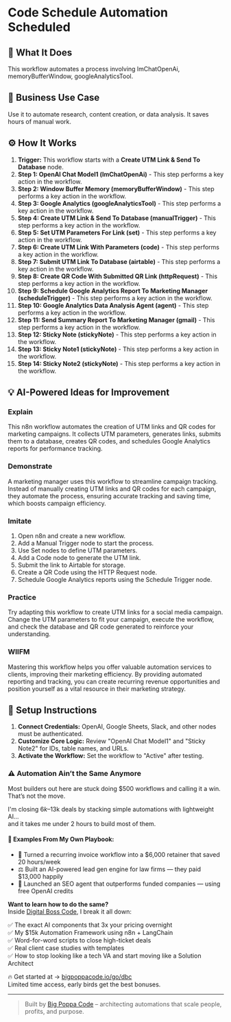# Code Schedule Automation Scheduled

## 🚀 What It Does
This workflow automates a process involving lmChatOpenAi, memoryBufferWindow, googleAnalyticsTool.

## 💼 Business Use Case
Use it to automate research, content creation, or data analysis. It saves hours of manual work.

## ⚙️ How It Works
1.  **Trigger:** This workflow starts with a **Create UTM Link & Send To Database** node.
2. **Step 1: OpenAI Chat Model1 (lmChatOpenAi)** - This step performs a key action in the workflow.
3. **Step 2: Window Buffer Memory (memoryBufferWindow)** - This step performs a key action in the workflow.
4. **Step 3: Google Analytics (googleAnalyticsTool)** - This step performs a key action in the workflow.
5. **Step 4: Create UTM Link & Send To Database (manualTrigger)** - This step performs a key action in the workflow.
6. **Step 5: Set UTM Parameters For Link (set)** - This step performs a key action in the workflow.
7. **Step 6: Create UTM Link With Parameters (code)** - This step performs a key action in the workflow.
8. **Step 7: Submit UTM Link To Database (airtable)** - This step performs a key action in the workflow.
9. **Step 8: Create QR Code With Submitted QR Link (httpRequest)** - This step performs a key action in the workflow.
10. **Step 9: Schedule Google Analytics Report To Marketing Manager (scheduleTrigger)** - This step performs a key action in the workflow.
11. **Step 10: Google Analytics Data Analysis Agent (agent)** - This step performs a key action in the workflow.
12. **Step 11: Send Summary Report To Marketing Manager (gmail)** - This step performs a key action in the workflow.
13. **Step 12: Sticky Note (stickyNote)** - This step performs a key action in the workflow.
14. **Step 13: Sticky Note1 (stickyNote)** - This step performs a key action in the workflow.
15. **Step 14: Sticky Note2 (stickyNote)** - This step performs a key action in the workflow.

## 💡 AI-Powered Ideas for Improvement
### Explain
This n8n workflow automates the creation of UTM links and QR codes for marketing campaigns. It collects UTM parameters, generates links, submits them to a database, creates QR codes, and schedules Google Analytics reports for performance tracking.

### Demonstrate
A marketing manager uses this workflow to streamline campaign tracking. Instead of manually creating UTM links and QR codes for each campaign, they automate the process, ensuring accurate tracking and saving time, which boosts campaign efficiency.

### Imitate
1. Open n8n and create a new workflow.
2. Add a Manual Trigger node to start the process.
3. Use Set nodes to define UTM parameters.
4. Add a Code node to generate the UTM link.
5. Submit the link to Airtable for storage.
6. Create a QR Code using the HTTP Request node.
7. Schedule Google Analytics reports using the Schedule Trigger node.

### Practice
Try adapting this workflow to create UTM links for a social media campaign. Change the UTM parameters to fit your campaign, execute the workflow, and check the database and QR code generated to reinforce your understanding.

### WIIFM
Mastering this workflow helps you offer valuable automation services to clients, improving their marketing efficiency. By providing automated reporting and tracking, you can create recurring revenue opportunities and position yourself as a vital resource in their marketing strategy.

## 🔧 Setup Instructions
1. **Connect Credentials:** OpenAI, Google Sheets, Slack, and other nodes must be authenticated.
2. **Customize Core Logic:** Review "OpenAI Chat Model1" and "Sticky Note2" for IDs, table names, and URLs.
3. **Activate the Workflow:** Set the workflow to "Active" after testing.

### ⚠️ Automation Ain’t the Same Anymore

Most builders out here are stuck doing $500 workflows and calling it a win.  
That’s not the move.  

I'm closing $6k–$13k deals by stacking simple automations with lightweight AI...  
and it takes me under 2 hours to build most of them.

#### 🧠 Examples From My Own Playbook:
- 🔁 Turned a recurring invoice workflow into a $6,000 retainer that saved 20 hours/week  
- ⚖️ Built an AI-powered lead gen engine for law firms — they paid $13,000 happily  
- 🚀 Launched an SEO agent that outperforms funded companies — using free OpenAI credits  

**Want to learn how to do the same?**  
Inside [Digital Boss Code](https://bigpoppacode.io/go/dbc), I break it all down:

✅ The exact AI components that 3x your pricing overnight  
✅ My $15k Automation Framework using n8n + LangChain  
✅ Word-for-word scripts to close high-ticket deals  
✅ Real client case studies with templates  
✅ How to stop looking like a tech VA and start moving like a Solution Architect  

🔥 Get started at → [bigpoppacode.io/go/dbc](https://bigpoppacode.io/go/dbc)  
Limited time access, early birds get the best bonuses.

---
> Built by [Big Poppa Code](https://bigpoppacode.io) – architecting automations that scale people, profits, and purpose.
